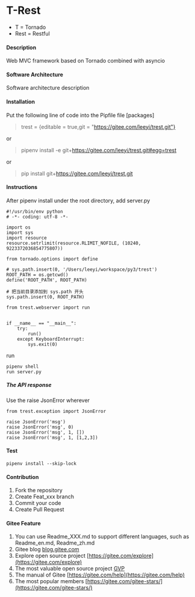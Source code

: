 # T-Rest
* T = Tornado
* Rest = Restful

#### Description
Web MVC framework based on Tornado combined with asyncio

#### Software Architecture
Software architecture description

#### Installation

Put the following line of code into the Pipfile file [packages]
> trest = {editable = true,git = "https://gitee.com/leeyi/trest.git"}

or
> pipenv install -e git+https://gitee.com/leeyi/trest.git#egg=trest

or
> pip install git+https://gitee.com/leeyi/trest.git

#### Instructions
After pipenv install under the root directory, add server.py
```
#!/usr/bin/env python
# -*- coding: utf-8 -*-

import os
import sys
import resource
resource.setrlimit(resource.RLIMIT_NOFILE, (10240, 9223372036854775807))

from tornado.options import define

# sys.path.insert(0, '/Users/leeyi/workspace/py3/trest')
ROOT_PATH = os.getcwd()
define('ROOT_PATH', ROOT_PATH)

# 把当前目录添加到 sys.path 开头
sys.path.insert(0, ROOT_PATH)

from trest.webserver import run


if __name__ == "__main__":
    try:
        run()
    except KeyboardInterrupt:
        sys.exit(0)

```
run
```
pipenv shell
run server.py
```

##### The API response
Use the raise JsonError wherever
```
from trest.exception import JsonError

raise JsonError('msg')
raise JsonError('msg', 0)
raise JsonError('msg', 1, [])
raise JsonError('msg', 1, [1,2,3])
```

#### Test
```
pipenv install --skip-lock
```

#### Contribution

1. Fork the repository
2. Create Feat_xxx branch
3. Commit your code
4. Create Pull Request


#### Gitee Feature

1. You can use Readme\_XXX.md to support different languages, such as Readme\_en.md, Readme\_zh.md
2. Gitee blog [blog.gitee.com](https://blog.gitee.com)
3. Explore open source project [https://gitee.com/explore](https://gitee.com/explore)
4. The most valuable open source project [GVP](https://gitee.com/gvp)
5. The manual of Gitee [https://gitee.com/help](https://gitee.com/help)
6. The most popular members  [https://gitee.com/gitee-stars/](https://gitee.com/gitee-stars/)
